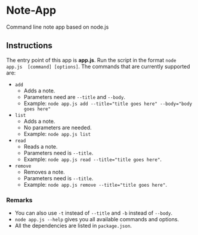 # Note-App
Command line note app based on node.js


## Instructions
The entry point of this app is **app.js**. 
Run the script in the format `node app.js  [command] [options]`.
The commands that are currently supported are:
- `add`
  - Adds a note.
  - Parameters need are `--title` and `--body`. 
  - Example: `node app.js add --title="title goes here" --body="body goes here"`
- `list`
  - Adds a note.
  - No parameters are needed. 
  - Example: `node app.js list`
- `read`
  - Reads a note.
  - Parameters need is `--title`. 
  - Example: `node app.js read --title="title goes here"`.
- `remove`
  - Removes a note.
  - Parameters need is `--title`. 
  - Example: `node app.js remove --title="title goes here"`.
  
  
  
 ### Remarks
   - You can also use `-t` instead of `--title` and `-b` instead of `--body`.
   - `node app.js --help` gives you all available commands and options.
   - All the dependencies are listed in `package.json`.
